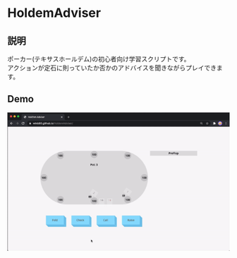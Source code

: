 # HoldemAdviser

## 説明
ポーカー(テキサスホールデム)の初心者向け学習スクリプトです。\
アクションが定石に則っていたか否かのアドバイスを聞きながらプレイできます。

## Demo

![demo](./holdem-adviser-demo.gif)
